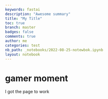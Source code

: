 ```yaml
---
keywords: fastai
description: "Awesome summary"
title: "My Title"
toc: true
branch: master
badges: false
comments: true
author: me
categories: test
nb_path: _notebooks/2022-08-25-notewbok.ipynb
layout: notebook
---
```


<!--
#################################################
### THIS FILE WAS AUTOGENERATED! DO NOT EDIT! ###
#################################################
# file to edit: _notebooks/2022-08-25-notewbok.ipynb
-->

<div class="container" id="notebook-container">
        
<div class="cell border-box-sizing text_cell rendered"><div class="inner_cell">
<div class="text_cell_render border-box-sizing rendered_html">
<h1 id="gamer-moment">gamer moment<a class="anchor-link" href="#gamer-moment"> </a></h1><p>I got the page to work</p>

</div>
</div>
</div>
</div>
 

